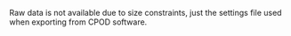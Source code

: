 Raw data is not available due to size constraints, just the settings file used when exporting from CPOD software.